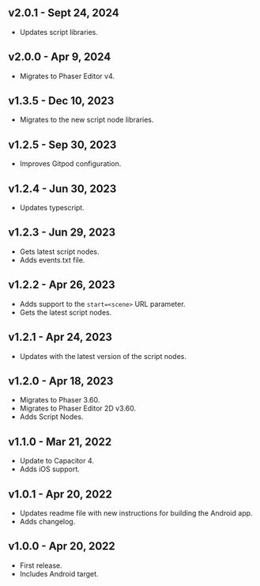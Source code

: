 ## v2.0.1 - Sept 24, 2024

* Updates script libraries.

## v2.0.0 - Apr 9, 2024

* Migrates to Phaser Editor v4.

## v1.3.5 - Dec 10, 2023

* Migrates to the new script node libraries.

## v1.2.5 - Sep 30, 2023

* Improves Gitpod configuration.

## v1.2.4 - Jun 30, 2023

* Updates typescript.

## v1.2.3 - Jun 29, 2023

* Gets latest script nodes.
* Adds events.txt file.

## v1.2.2 - Apr 26, 2023

* Adds support to the `start=<scene>` URL parameter.
* Gets the latest script nodes.

## v1.2.1 - Apr 24, 2023

* Updates with the latest version of the script nodes.

## v1.2.0 - Apr 18, 2023

* Migrates to Phaser 3.60.
* Migrates to Phaser Editor 2D v3.60.
* Adds Script Nodes.

## v1.1.0 - Mar 21, 2022

* Update to Capacitor 4.
* Adds iOS support.

## v1.0.1 - Apr 20, 2022

* Updates readme file with new instructions for building the Android app.
* Adds changelog.

## v1.0.0 - Apr 20, 2022

* First release.
* Includes Android target.
